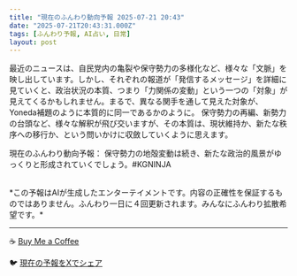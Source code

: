 ```yaml
---
title: "現在のふんわり動向予報 2025-07-21 20:43"
date: "2025-07-21T20:43:31.000Z"
tags: [ふんわり予報, AI占い, 日常]
layout: post
---
```


最近のニュースは、自民党内の亀裂や保守勢力の多様化など、様々な「文脈」を映し出しています。しかし、それぞれの報道が「発信するメッセージ」を詳細に見ていくと、政治状況の本質、つまり「力関係の変動」という一つの「対象」が見えてくるかもしれません。まるで、異なる関手を通して見えた対象が、Yoneda補題のように本質的に同一であるかのように。  保守勢力の再編、新勢力の台頭など、様々な解釈が飛び交いますが、その本質は、現状維持か、新たな秩序への移行か、という問いかけに収斂していくように思えます。

現在のふんわり動向予報：
保守勢力の地殻変動は続き、新たな政治的風景がゆっくりと形成されていくでしょう。#KGNINJA

<br>
*この予報はAIが生成したエンターテイメントです。内容の正確性を保証するものではありません。ふんわり一日に４回更新されます。みんなにふんわり拡散希望です。*

---
☕️ [Buy Me a Coffee](https://www.buymeacoffee.com/kgninja)

🐦 [現在の予報をXでシェア](https://twitter.com/intent/tweet?text=%E7%8F%BE%E5%9C%A8%E3%81%AE%E3%81%B5%E3%82%93%E3%82%8F%E3%82%8A%E4%BA%88%E5%A0%B1%3A%20%E3%80%8C%E6%9C%80%E8%BF%91%E3%81%AE%E3%83%8B%E3%83%A5%E3%83%BC%E3%82%B9%E3%81%AF%E3%80%81%E8%87%AA%E6%B0%91%E5%85%9A%E5%86%85%E3%81%AE%E4%BA%80%E8%A3%82%E3%82%84%E4%BF%9D%E5%AE%88%E5%8B%A2%E5%8A%9B%E3%81%AE%E5%A4%9A%E6%A7%98%E5%8C%96%E3%81%AA%E3%81%A9%E3%80%81%E6%A7%98%E3%80%85%E3%81%AA%E3%80%8C%E6%96%87%E8%84%88%E3%80%8D%E3%82%92%E6%98%A0%E3%81%97%E5%87%BA%E3%81%97%E3%81%A6%E3%81%84%E3%81%BE%E3%81%99%E3%80%82%E3%80%8D%23KGNINJA%20%E7%B6%9A%E3%81%8D%E3%81%AF%E3%83%96%E3%83%AD%E3%82%B0%E3%81%A7%EF%BC%81%F0%9F%91%87&url=https%3A%2F%2Fkg-ninja.github.io%2FFunwariyoso%2F)
